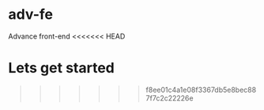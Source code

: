# adv-fe
Advance front-end
<<<<<<< HEAD

Lets get started
=======
>>>>>>> f8ee01c4a1e08f3367db5e8bec887f7c2c22226e
